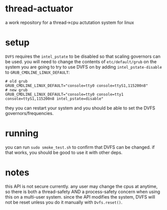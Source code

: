 # thread-actuator
a work repository for a thread->cpu actutation system for linux

# setup
`DVFS` requires the `intel_pstate` to be disabled so that scaling governors can be used. you will need to change the contents of `etc/default/grub` on the system you are going to try to use DVFS on by adding `intel_pstate-disable` to `GRUB_CMDLINE_LINUX_DEFAULT`:

```
# old grub
GRUB_CMDLINE_LINUX_DEFAULT="console=tty0 console=ttyS1,115200n8"
# new grub
GRUB_CMDLINE_LINUX_DEFAULT="console=tty0 console=tty1 console=ttyS1,115200n8 intel_pstate=disable"
```

they you can restart your system and you should be able to set the DVFS governors/frequencies.

# running

<!-- TODO(timur): do we actually need sudo? -->
you can run `sudo smoke_test.sh` to confirm that DVFS can be changed. if that works, you should be good to use it with other deps.

# notes

<!-- TODO(timur): we can build some light tooling/security to help with some of these -->
this API is not secure currently. any user may change the cpus at anytime, so there is both a thread-safety AND a process-safety concern when using this on a multi-user system. since the API modifies the system, DVFS will not be reset unless you do it manually with `Dvfs.reset()`.
